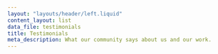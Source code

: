 ```yaml
---
layout: "layouts/header/left.liquid"
content_layout: list
data_file: testimonials
title: Testimonials
meta_description: What our community says about us and our work.
---
```

